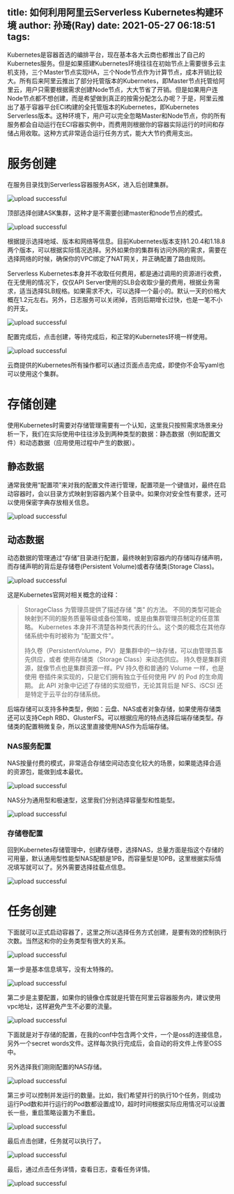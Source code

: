title: 如何利用阿里云Serverless Kubernetes构建环境
author: 孙琦(Ray)
date: 2021-05-27 06:18:51
tags:
---
Kubernetes是容器首选的编排平台，现在基本各大云商也都推出了自己的Kubernetes服务。但是如果搭建Kubernetes环境往往在初始节点上需要很多云主机支持，三个Master节点实现HA，三个Node节点作为计算节点，成本开销比较大。所有后来阿里云推出了部分托管版本的Kubernetes，即Master节点托管给阿里云，用户只需要根据需求创建Node节点，大大节省了开销。但是如果用户连Node节点都不想创建，而是希望做到真正的按需分配怎么办呢？于是，阿里云推出了基于容器平台ECI构建的全托管版本的Kubernetes，即Kubernetes Serverless版本。这种环境下，用户可以完全忽略Master和Node节点，你的所有服务都会自动运行在ECI容器实例中，而费用则根据你的容器实际运行的时间和存储占用收取。这种方式非常适合运行任务方式，能大大节约费用支出。

<!-- more -->

# 服务创建

在服务目录找到Serverless容器服务ASK，进入后创建集群。

![upload successful](/images/pasted-245.png)

顶部选择创建ASK集群，这种才是不需要创建master和node节点的模式。

![upload successful](/images/pasted-246.png)

根据提示选择地域、版本和网络等信息。目前Kubernetes版本支持1.20.4和1.18.8两个版本，可以根据实际情况选择。另外如果你的集群有访问外网的需求，需要在选择网络的时候，确保你的VPC绑定了NAT网关，并正确配置了路由规则。

Serverless Kubernetes本身并不收取任何费用，都是通过调用的资源进行收费，在无使用的情况下，仅仅API Server使用的SLB会收取少量的费用，根据业务需求，适当选择SLB规格。如果需求不大，可以选择一个最小的。默认一天的价格大概在1.2元左右。另外，日志服务可以关闭掉，否则后期增长过快，也是一笔不小的开支。

![upload successful](/images/pasted-247.png)

配置完成后，点击创建，等待完成后，和正常的Kubernetes环境一样使用。

![upload successful](/images/pasted-248.png)

云商提供的Kubernetes所有操作都可以通过页面点击完成，即使你不会写yaml也可以使用这个集群。


# 存储创建

使用Kubernetes时需要对存储管理需要有一个认知，这里我只按照需求场景来分析一下，我们在实际使用中往往涉及到两种类型的数据：静态数据（例如配置文件）和动态数据（应用使用过程中产生的数据）。

## 静态数据

通常我使用“配置项”来对我的配置文件进行管理，配置项是一个键值对，最终在启动容器时，会以目录方式映射到容器内某个目录中。如果你对安全性有要求，还可以使用保密字典存放相关信息。

![upload successful](/images/pasted-249.png)

## 动态数据

动态数据的管理通过“存储”目录进行配置，最终映射到容器内的存储叫存储声明，而存储声明的背后是存储卷(Persistent Volume)或者存储类(Storage Class)。

![upload successful](/images/pasted-250.png)

这是Kubernetes官网对相关概念的诠释：

> StorageClass 为管理员提供了描述存储 "类" 的方法。 不同的类型可能会映射到不同的服务质量等级或备份策略，或是由集群管理员制定的任意策略。 Kubernetes 本身并不清楚各种类代表的什么。这个类的概念在其他存储系统中有时被称为 "配置文件"。
>
> 持久卷（PersistentVolume，PV）是集群中的一块存储，可以由管理员事先供应，或者 使用存储类（Storage Class）来动态供应。 持久卷是集群资源，就像节点也是集群资源一样。PV 持久卷和普通的 Volume 一样，也是使用 卷插件来实现的，只是它们拥有独立于任何使用 PV 的 Pod 的生命周期。 此 API 对象中记述了存储的实现细节，无论其背后是 NFS、iSCSI 还是特定于云平台的存储系统。

后端存储可以支持多种类型，例如：云盘、NAS或者对象存储，如果使用存储类还可以支持Ceph RBD、GlusterFS。可以根据应用的特点选择后端存储类型。存储类的配置稍微复杂，所以这里直接使用NAS作为后端存储。

### NAS服务配置

NAS按量付费的模式，非常适合存储空间动态变化较大的场景，如果能选择合适的资源包，能做到成本最优。

![upload successful](/images/pasted-251.png)

NAS分为通用型和极速型，这里我们分别选择容量型和性能型。

![upload successful](/images/pasted-252.png)

### 存储卷配置

回到Kubernetes存储管理中，创建存储卷，选择NAS，总量方面是指这个存储的可用量，默认通用型性能型NAS配额是1PB，而容量型是10PB，这里根据实际情况填写就可以了。另外需要选择挂载点信息。

![upload successful](/images/pasted-253.png)


# 任务创建

下面就可以正式启动容器了，这里之所以选择任务方式创建，是要有效的控制执行次数。当然这和你的业务类型有很大的关系。

![upload successful](/images/pasted-254.png)

第一步是基本信息填写，没有太特殊的。

![upload successful](/images/pasted-255.png)

第二步是主要配置，如果你的镜像仓库就是托管在阿里云容器服务内，建议使用vpc地址，这样避免产生不必要的流量。

![upload successful](/images/pasted-256.png)

下面就是对于存储的配置，在我的conf中包含两个文件，一个是oss的连接信息，另外一个secret words文件。这样每次执行完成后，会自动的将文件上传至OSS中。

另外选择我们刚刚配置的NAS存储。

![upload successful](/images/pasted-257.png)

第三步可以控制并发运行的数量。比如，我们希望并行的执行10个任务，则成功运行Pod数和并行运行的Pod数都设置成10，超时时间根据实际应用情况可以设置长一些，重启策略设置为不重启。

![upload successful](/images/pasted-258.png)

最后点击创建，任务就可以执行了。

![upload successful](/images/pasted-259.png)

最后，通过点击任务详情，查看日志，查看任务详情。

![upload successful](/images/pasted-260.png)